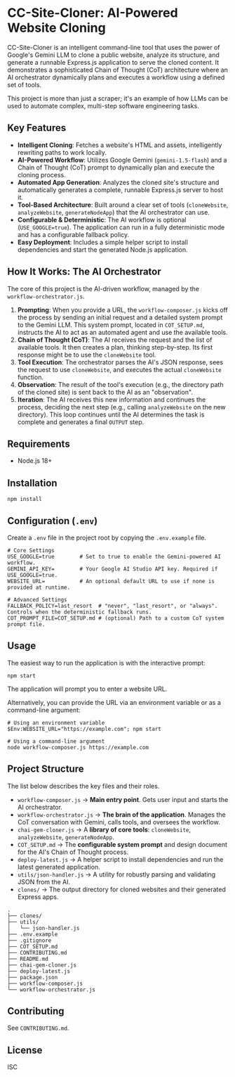 # CC-Site-Cloner: AI-Powered Website Cloning

CC-Site-Cloner is an intelligent command-line tool that uses the power of Google's Gemini LLM to clone a public website, analyze its structure, and generate a runnable Express.js application to serve the cloned content. It demonstrates a sophisticated Chain of Thought (CoT) architecture where an AI orchestrator dynamically plans and executes a workflow using a defined set of tools.

This project is more than just a scraper; it's an example of how LLMs can be used to automate complex, multi-step software engineering tasks.

## Key Features
- **Intelligent Cloning**: Fetches a website's HTML and assets, intelligently rewriting paths to work locally.
- **AI-Powered Workflow**: Utilizes Google Gemini (`gemini-1.5-flash`) and a Chain of Thought (CoT) prompt to dynamically plan and execute the cloning process.
- **Automated App Generation**: Analyzes the cloned site's structure and automatically generates a complete, runnable Express.js server to host it.
- **Tool-Based Architecture**: Built around a clear set of tools (`cloneWebsite`, `analyzeWebsite`, `generateNodeApp`) that the AI orchestrator can use.
- **Configurable & Deterministic**: The AI workflow is optional (`USE_GOOGLE=true`). The application can run in a fully deterministic mode and has a configurable fallback policy.
- **Easy Deployment**: Includes a simple helper script to install dependencies and start the generated Node.js application.

## How It Works: The AI Orchestrator
The core of this project is the AI-driven workflow, managed by the `workflow-orchestrator.js`.
1.  **Prompting**: When you provide a URL, the `workflow-composer.js` kicks off the process by sending an initial request and a detailed system prompt to the Gemini LLM. This system prompt, located in `COT_SETUP.md`, instructs the AI to act as an automated agent and use the available tools.
2.  **Chain of Thought (CoT)**: The AI receives the request and the list of available tools. It then creates a plan, thinking step-by-step. Its first response might be to use the `cloneWebsite` tool.
3.  **Tool Execution**: The orchestrator parses the AI's JSON response, sees the request to use `cloneWebsite`, and executes the actual `cloneWebsite` function.
4.  **Observation**: The result of the tool's execution (e.g., the directory path of the cloned site) is sent back to the AI as an "observation".
5.  **Iteration**: The AI receives this new information and continues the process, deciding the next step (e.g., calling `analyzeWebsite` on the new directory).
This loop continues until the AI determines the task is complete and generates a final `OUTPUT` step.

## Requirements
- Node.js 18+

## Installation
```
npm install
```

## Configuration (`.env`)
Create a `.env` file in the project root by copying the `.env.example` file.
```
# Core Settings
USE_GOOGLE=true        # Set to true to enable the Gemini-powered AI workflow.
GEMINI_API_KEY=        # Your Google AI Studio API key. Required if USE_GOOGLE=true.
WEBSITE_URL=           # An optional default URL to use if none is provided at runtime.

# Advanced Settings
FALLBACK_POLICY=last_resort  # "never", "last_resort", or "always". Controls when the deterministic fallback runs.
COT_PROMPT_FILE=COT_SETUP.md # (optional) Path to a custom CoT system prompt file.
```

## Usage
The easiest way to run the application is with the interactive prompt:
```
npm start
```
The application will prompt you to enter a website URL.

Alternatively, you can provide the URL via an environment variable or as a command-line argument:
```
# Using an environment variable
$Env:WEBSITE_URL="https://example.com"; npm start

# Using a command-line argument
node workflow-composer.js https://example.com
```

## Project Structure
The list below describes the key files and their roles.

- `workflow-composer.js` → **Main entry point**. Gets user input and starts the AI orchestrator.
- `workflow-orchestrator.js` → **The brain of the application**. Manages the CoT conversation with Gemini, calls tools, and oversees the workflow.
- `chai-gem-cloner.js` → A **library of core tools**: `cloneWebsite`, `analyzeWebsite`, `generateNodeApp`.
- `COT_SETUP.md` → The **configurable system prompt** and design document for the AI's Chain of Thought process.
- `deploy-latest.js` → A helper script to install dependencies and run the latest generated application.
- `utils/json-handler.js` → A utility for robustly parsing and validating JSON from the AI.
- `clones/` → The output directory for cloned websites and their generated Express apps.

```
.
├── clones/
├── utils/
│   └── json-handler.js
├── .env.example
├── .gitignore
├── COT_SETUP.md
├── CONTRIBUTING.md
├── README.md
├── chai-gem-cloner.js
├── deploy-latest.js
├── package.json
├── workflow-composer.js
└── workflow-orchestrator.js
```

## Contributing
See `CONTRIBUTING.md`.

## License
ISC
